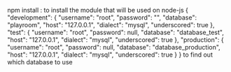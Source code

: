 npm install :
to install the module that will be used on node-js
{
  "development": {
    "username": "root",
    "password": "",
    "database": "playroom",
    "host": "127.0.0.1",
    "dialect": "mysql",
    "underscored": true
  },
  "test": {
    "username": "root",
    "password": null,
    "database": "database_test",
    "host": "127.0.0.1",
    "dialect": "mysql",
    "underscored": true
  },
  "production": {
    "username": "root",
    "password": null,
    "database": "database_production",
    "host": "127.0.0.1",
    "dialect": "mysql",
    "underscored": true
  }
}
to find out which database to use
